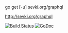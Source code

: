 go get [-u] sevki.org/graphql

http://sevki.org/graphql

[![Build Status](https://travis-ci.org/sevki/graphql.svg?branch=master)](https://travis-ci.org/sevki/graphql)
[![GoDoc](https://godoc.org/sevki.org/graphql?status.svg)](https://graphql.co/)
